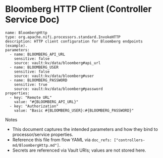 # Bloomberg HTTP Client (Controller Service Doc)

```controller-service
name: BloombergHttp
type: org.apache.nifi.processors.standard.InvokeHTTP
description: HTTP client configuration for Bloomberg endpoints (example).
parameters:
  - name: BLOOMBERG_API_URL
    sensitive: false
    source: vault:kv/data/bloomberg#api_url
  - name: BLOOMBERG_USER
    sensitive: false
    source: vault:kv/data/bloomberg#user
  - name: BLOOMBERG_PASSWORD
    sensitive: true
    source: vault:kv/data/bloomberg#password
properties:
  - key: "Remote URL"
    value: "#{BLOOMBERG_API_URL}"
  - key: "Authorization"
    value: "Basic #{BLOOMBERG_USER}:#{BLOOMBERG_PASSWORD}"
```

Notes
- This document captures the intended parameters and how they bind to processor/service properties.
- Reference this file from flow YAML via `doc_refs: ["controllers-md/BloombergHttp.md"]`.
- Secrets are referenced via Vault URIs; values are not stored here.
